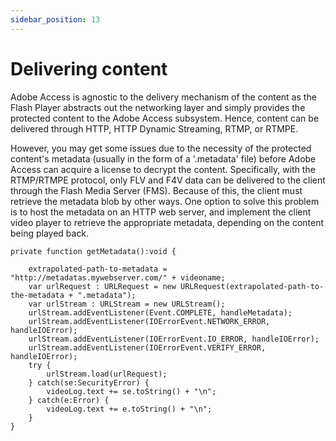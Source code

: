 ```yaml
---
sidebar_position: 13
---
```


# Delivering content

Adobe Access is agnostic to the delivery mechanism of the content as the Flash
Player abstracts out the networking layer and simply provides the protected
content to the Adobe Access subsystem. Hence, content can be delivered through
HTTP, HTTP Dynamic Streaming, RTMP, or RTMPE.

However, you may get some issues due to the necessity of the protected content's
metadata (usually in the form of a '.metadata' file) before Adobe Access can
acquire a license to decrypt the content. Specifically, with the RTMP/RTMPE
protocol, only FLV and F4V data can be delivered to the client through the Flash
Media Server (FMS). Because of this, the client must retrieve the metadata blob
by other ways. One option to solve this problem is to host the metadata on an
HTTP web server, and implement the client video player to retrieve the
appropriate metadata, depending on the content being played back.

```
private function getMetadata():void {

	extrapolated-path-to-metadata = "http://metadatas.mywebserver.com/" + videoname;
	var urlRequest : URLRequest = new URLRequest(extrapolated-path-to-the-metadata + ".metadata");
	var urlStream : URLStream = new URLStream();
	urlStream.addEventListener(Event.COMPLETE, handleMetadata);
	urlStream.addEventListener(IOErrorEvent.NETWORK_ERROR, handleIOError);
	urlStream.addEventListener(IOErrorEvent.IO_ERROR, handleIOError);
	urlStream.addEventListener(IOErrorEvent.VERIFY_ERROR, handleIOError);
	try {
		urlStream.load(urlRequest);
	} catch(se:SecurityError) {
		videoLog.text += se.toString() + "\n";
	} catch(e:Error) {
		videoLog.text += e.toString() + "\n";
	}
}
```
